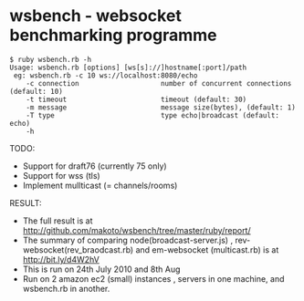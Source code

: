 # wsbench - websocket benchmarking programme


    $ ruby wsbench.rb -h
    Usage: wsbench.rb [options] [ws[s]://]hostname[:port]/path 
     eg: wsbench.rb -c 10 ws://localhost:8080/echo
        -c connection                    number of concurrent connections (default: 10)
        -t timeout                       timeout (default: 30)
        -m message                       message size(bytes), (default: 1)
        -T type                          type echo|broadcast (default: echo)
        -h

TODO:
- Support for draft76 (currently 75 only)
- Support for wss (tls)
- Implement mullticast (= channels/rooms)

RESULT:
- The full result is at http://github.com/makoto/wsbench/tree/master/ruby/report/
- The summary of comparing node(broadcast-server.js) , rev-websocket(rev_braodcast.rb) and em-websocket (multicast.rb) is at http://bit.ly/d4W2hV
- This is run on 24th July 2010 and 8th Aug
- Run on 2 amazon ec2 (small) instances , servers in one machine, and wsbench.rb in another.